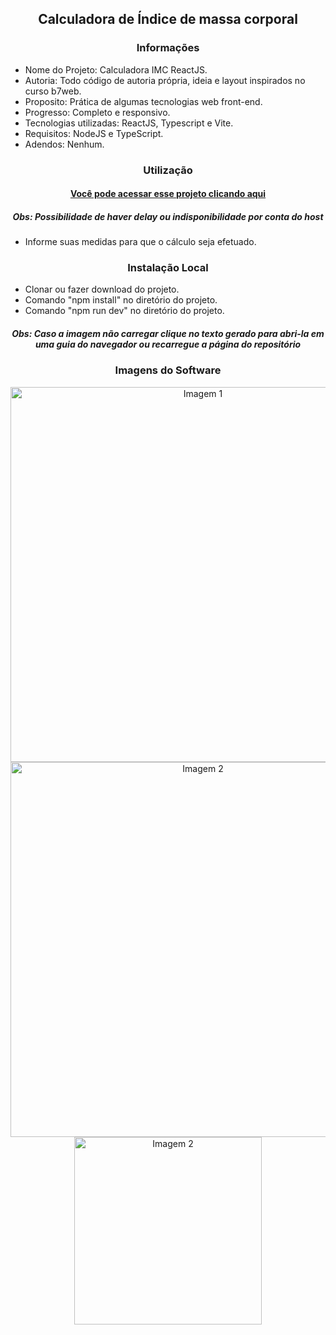 <h2 align="center">Calculadora de Índice de massa corporal</h2>

<h3 align="center">Informações</h3>
 
- Nome do Projeto: Calculadora IMC ReactJS.
- Autoria: Todo código de autoria própria, ideia e layout inspirados no curso b7web.
- Proposito: Prática de algumas tecnologias web front-end.
- Progresso: Completo e responsivo.
- Tecnologias utilizadas: ReactJS, Typescript e Vite.
- Requisitos: NodeJS e TypeScript.
- Adendos: Nenhum.

<h3 align="center">Utilização</h3>

<h4 align="center"><a target="_blank" href="https://joaopedrolt.github.io/calculadora-imc-reactjs/">Você pode acessar esse projeto clicando aqui</a></h3>
<h5 align="center">Obs: Possibilidade de haver delay ou indisponibilidade por conta do host</h5>

- Informe suas medidas para que o cálculo seja efetuado.

<h3 align="center">Instalação Local</h3>

- Clonar ou fazer download do projeto.
- Comando "npm install" no diretório do projeto.
- Comando "npm run dev" no diretório do projeto.

<h5 align="center">Obs: Caso a imagem não carregar clique no texto gerado para abri-la em uma guia do navegador ou recarregue a página do repositório</h5>

<h3 align="center">Imagens do Software</h3>

<div align="center"><img src="http://drive.google.com/uc?export=view&id=1QMtyANEN9VZiOag-So96T4enPsKe_IPV"  width=600 alt="Imagem 1" /></div>

<div align="center"><img src="http://drive.google.com/uc?export=view&id=1vKYswxNEDDC3OhN2Ta1dhCa7fTaTaULt" width=600 alt="Imagem 2" /></div>

<div align="center"><img src="http://drive.google.com/uc?export=view&id=1aVDr1jChNqlZUctZWjo_CcVPD14O02M_" width=300 alt="Imagem 2" /></div>
